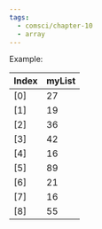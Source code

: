 ```yaml
---
tags:
  - comsci/chapter-10
  - array
---
```

Example:

| Index | myList |
| ----- | ------ |
| [0]   | 27     |
| [1]   | 19     |
| [2]   | 36     |
| [3]   | 42     |
| [4]   | 16     |
| [5]   | 89     |
| [6]   | 21     |
| [7]   | 16     |
| [8]      | 55       |

#####